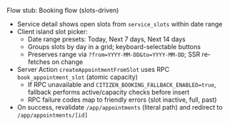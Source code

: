 Flow stub: Booking flow (slots-driven)

- Service detail shows open slots from `service_slots` within date range
- Client island slot picker:
  - Date range presets: Today, Next 7 days, Next 14 days
  - Groups slots by day in a grid; keyboard-selectable buttons
  - Preserves range via `?from=YYYY-MM-DD&to=YYYY-MM-DD`; SSR re-fetches on change
- Server Action `createAppointmentFromSlot` uses RPC `book_appointment_slot` (atomic capacity)
  - If RPC unavailable and `CITIZEN_BOOKING_FALLBACK_ENABLED=true`, fallback performs active/capacity checks before insert
  - RPC failure codes map to friendly errors (slot inactive, full, past)
- On success, revalidate `/app/appointments` (literal path) and redirect to `/app/appointments/[id]`

